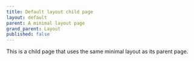 ```yaml
---
title: Default layout child page
layout: default
parent: A minimal layout page 
grand_parent: Layout
published: false
---
```


This is a child page that uses the same minimal layout as its parent page.
